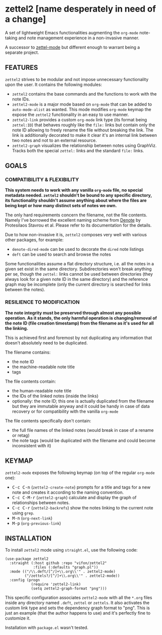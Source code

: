 zettel2 [name desperately in need of a change]
==============================================

A set of lightweight Emacs functionalities augmenting the `org-mode`
note-taking and note management experience in a non-invasive manner.

A successor to [zettel-mode](https://github.com/vifon/zettel-mode) but
different enough to warrant being a separate project.

FEATURES
--------

`zettel2` strives to be modular and not impose unnecessary
functionality upon the user.  It contains the following modules:

* `zettel2` contains the base commands and the functions to work with the note IDs.
* `zettel2-mode` is a major mode based on `org-mode` that can be added
  to `auto-mode-alist` as wanted.  This mode modifies `org-mode`
  keymap the expose the `zettel2` functionality in an easy to
  use manner.
* `zettel2-link` provides a custom `org-mode` link type (its format
  being `zettel:ID`) that behaves roughly like the `file:` links but
  contain only the note ID allowing to freely rename the file without
  breaking the link.  The link is additionally decorated to make it
  clear it's an internal link between two notes and not to an
  external resource.
* `zettel2-graph` visualizes the relationship between notes using
  GraphViz.  Tracks both the special `zettel:` links and the standard
  `file:` links.

GOALS
-----

### COMPATIBILITY & FLEXIBILITY

**This system needs to work with any vanilla `org-mode` file, no
special metadata needed.  `zettel2` shouldn't be bound to any specific
directory, its functionality shouldn't assume anything about where the
files are being kept or how many distinct sets of notes we own.**

The only hard requirements concern the filename, not the file
contents.  Namely I've borrowed the excellent naming scheme from
[Denote][1] by Protesilaos Stavrou et al.  Please refer to its
documentation for the details.

[1]: https://protesilaos.com/emacs/denote

Due to how non-invasive it is, `zettel2` composes very well with
various other packages, for example:

- `denote-dired-mode` can be used to decorate the `dired` note listings
- `deft` can be used to search and browse the notes

Some functionalities assume a flat directory structure, i.e. all the
notes in a given set exist in the same directory.
Subdirectories won't break anything per se, though the `zettel:` links
cannot be used between directories (they always look for a given note
ID in the same directory) and the reference graph may be incomplete
(only the current directory is searched for links between the notes).

### RESILIENCE TO MODIFICATION

**The note integrity must be preserved through almost any possible
operation.  As it stands, the only harmful operation is
changing/removal of the note ID (file creation timestamp) from the
filename as it's used for all the linking.**

This is achieved first and foremost by not duplicating any information
that doesn't absolutely need to be duplicated.

The filename contains:

- the note ID
- the machine-readable note title
- tags

The file contents contain:

- the human-readable note title
- the IDs of the linked notes (inside the links)
- optionally: the note ID; this one is actually duplicated from the
  filename but they are immutable anyway and it could be handy in case
  of data recovery or for compatibility with the vanilla `org-mode`

The file contents specifically don't contain:

- the full file names of the linked notes (would break in case of
  a rename or retag)
- the note tags (would be duplicated with the filename and could
  become inconsistent with it)

KEYMAP
------

`zettel2-mode` exposes the following keymap (on top of the regular
`org-mode` one):

- <kbd>C-c C-n</kbd> (`zettel2-create-note`) prompts for a title and
  tags for a new note and creates it according to the
  naming convention.
- <kbd>C-c C-M-r</kbd> (`zettel2-graph`) calculate and display the
  graph of relationships between notes.
- <kbd>C-c C-r</kbd> (`zettel2-backrefs`) show the notes linking to
  the current note using `grep`.
- <kbd>M-n</kbd> (`org-next-link`)
- <kbd>M-p</kbd> (`org-previous-link`)

INSTALLATION
------------

To install `zettel2` mode using `straight.el`, use the following code:

```elisp
(use-package zettel2
  :straight (:host github :repo "vifon/zettel2"
             :files (:defaults "graph.pl"))
  :mode (("/\\.deft/[^/]+\\.org\\'" . zettel2-mode)
         ("/zettels?/[^/]+\\.org\\'" . zettel2-mode))
  :config (progn
            (require 'zettel2-link)
            (setq zettel2-graph-format "png")))
```

This specific configuration associates `zettel2-mode` with all the
`*.org` files inside any directory named `.deft`, `zettel` or
`zettels`.  It also activates the custom link type and sets the
dependency graph format to "png".  This is just an example (that the
author happens to use) and it's perfectly fine to customize it.

Installation with `package.el` wasn't tested.
